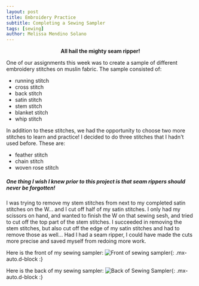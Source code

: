 ```yaml
---
layout: post
title: Embroidery Practice
subtitle: Completing a Sewing Sampler
tags: [sewing]
author: Melissa Mendino Solano
---
```


<center><b>All hail the mighty seam ripper!</b></center>

One of our assignments this week was to create a sample of different embroidery stitches on muslin fabric.
The sample consisted of:
+ running stitch
+ cross stitch
+ back stitch
+ satin stitch
+ stem stitch
+ blanket stitch
+ whip stitch

In addition to these stitches, we had the opportunity to choose two more stitches to learn and practice! I decided to do three stitches that I hadn't used before. These are:
+ feather stitch
+ chain stitch
+ woven rose stitch

##### One thing I wish I knew prior to this project is that seam rippers should never be forgotten!
I was trying to remove my stem stitches from next to my completed satin stitches on the W... and I cut off half of my satin stitches. I only had my scissors on hand, and wanted to finish the W on that sewing sesh, and tried to cut off the top part of the stem stitches. I succeeded in removing the stem stitches, but also cut off the edge of my satin stitches and had to remove those as well... Had I had a seam ripper, I could have made the cuts more precise and saved myself from redoing more work. 

Here is the front of my sewing sampler: 
![Front of sewing sampler](https://github.com/mmendino/mmendino.github.io/blob/master/assets/img/SewingSamplerFront.jpg?raw=true){: .mx-auto.d-block :}

Here is the back of my sewing sampler:
![Back of Sewing Sampler](https://github.com/mmendino/mmendino.github.io/blob/master/assets/img/SewingSamplerBack.jpg?raw=true){: .mx-auto.d-block :}




